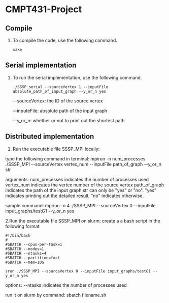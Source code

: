 # CMPT431-Project
## Compile

1. To compile the code, use the following command.

   ```shell
   make
   ```

## Serial implementation

1. To run the serial implementation, use the following command.

   ```shell
   ./SSSP_serial --sourceVertex 1 --inputFile absolute_path_of_input_graph --y_or_n yes
   ```

   --sourceVertex: the ID of the source vertex

   --inputeFile: absolute path of the input graph

   --y_or_n: whether or not to print out the shortest path

## Distributed implementation

1. Run the executable file SSSP_MPI locally:

type the following command in terminal:
mpirun -n num_processes ./SSSP_MPI --sourceVertex vertex_num --inputFile path_of_graph --y_or_n str   

arguments:
num_precesses indicates the number of processes used   
vertex_num indicates the vertex number of the source vertex
path_of_graph indicates the path of the input graph
str can only be "yes" or "no". "yes" indicates printing out the detailed result, "no" indicates otherwise.

sample command:
mpirun -n 4 ./SSSP_MPI --sourceVertex 0 --inputFile input_graphs/testG1 --y_or_n yes

2.Run the executable file SSSP_MPI on slurm:
create a a bash script  in the following format:

```shell
#!/bin/bash
#
#SBATCH --cpus-per-task=1
#SBATCH --nodes=1
#SBATCH --ntasks=4
#SBATCH --partition=fast
#SBATCH --mem=10G

srun ./SSSP_MPI --sourceVertex 0 --inputFile input_graphs/testG1 --y_or_n yes
```

options:
--ntasks indicates the number of processes used

run it on slurm by command: sbatch filename.sh
